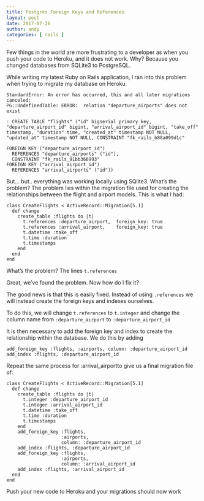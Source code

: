```yaml
---
title: Postgres Foreign Keys and References
layout: post
date: 2017-07-26
author: andy
categories: [ rails ]
---
```


Few things in the world are more frustrating to a developer as when you push your code to Heroku, and it does not work. Why? Because you changed databases from SQLite3 to PostgreSQL.

While writing my latest Ruby on Rails application, I ran into this problem when trying to migrate my database on Heroku:

```
StandardError: An error has occurred, this and all later migrations canceled:                                               
PG::UndefinedTable: ERROR:  relation "departure_airports" does not exist     
                  
: CREATE TABLE "flights" ("id" bigserial primary key, "departure_airport_id" bigint, "arrival_airport_id" bigint, "take_off" timestamp, "duration" time, "created_at" timestamp NOT NULL, "updated_at" timestamp NOT NULL, CONSTRAINT "fk_rails_b88a099d1c" 
                      
FOREIGN KEY ("departure_airport_id")                         
  REFERENCES "departure_airports" ("id"), 
  CONSTRAINT "fk_rails_91bb366993"                       
FOREIGN KEY ("arrival_airport_id")                         
  REFERENCES "arrival_airports" ("id"))
```

But… but.. everything was working locally using SQlite3. What’s the problem?
The problem lies within the migration file used for creating the relationships between the flight and airport models. This is what I had:

```
class CreateFlights < ActiveRecord::Migration[5.1] 
  def change
    create_table :flights do |t|
      t.references :departure_airport,  foreign_key: true
      t.references :arrival_airport,    foreign_key: true
      t.datetime :take_off
      t.time :duration
      t.timestamps                           
    end
  end
end
```

What’s the problem? The lines `t.references`

Great, we’ve found the problem. Now how do I fix it?

The good news is that this is easily fixed. Instead of using `.references` we will instead create the foreign keys and indexes ourselves.

To do this, we will change `t.references` to `t.integer` and change the column name from `:departure_airport` to `:departure_airport_id`

It is then necessary to add the foreign key and index to create the relationship within the database. We do this by adding
```
add_foreign_key :flights, :airports, column: :departure_airport_id
add_index :flights, :departure_airport_id
```
Repeat the same process for :arrival_airportto give us a final migration file of:

```
class CreateFlights < ActiveRecord::Migration[5.1]
  def change
    create_table :flights do |t|
      t.integer :departure_airport_id
      t.integer :arrival_airport_id
      t.datetime :take_off
      t.time :duration
      t.timestamps
    end
    add_foreign_key :flights, 
                    :airports, 
                    column: :departure_airport_id
    add_index :flights, :departure_airport_id
    add_foreign_key :flights, 
                    :airports, 
                    column: :arrival_airport_id
    add_index :flights, :arrival_airport_id
  end
end
```
Push your new code to Heroku and your migrations should now work
